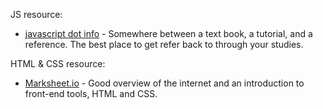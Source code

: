 JS resource:  
   * [javascript dot info](https://www.javascipt.info) - Somewhere between a text book, a tutorial, and a reference.  The best place to get refer back to through your studies.    
  
HTML & CSS resource:  
   * [Marksheet.io](http://marksheet.io/) - Good overview of the internet and an introduction to front-end tools, HTML and CSS.  